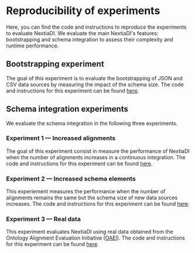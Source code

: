 # Reproducibility of experiments

Here, you can find the code and instructions to reproduce the experiments to evaluate NextiaDI. We evaluate the main NextiaDI's features: bootstrapping and schema integration to assess their complexity and runtime performance. 


## Bootstrapping experiment
The goal of this experiment is to evaluate the bootstrapping of JSON and CSV data sources by measuring the impact of the schema size. The code and instructions for this experiment can be found [here]().

## Schema integration experiments
We evaluate the schema integration in the following three experiments.

### Experiment 1 — Increased alignments
The goal of this experiment consist in measure the performance of NextiaDI when the number of alignments increases in a continuous integration. The code and instructions for this experiment can be found [here]().


### Experiment 2 — Increased schema elements
This experiement measures the performance when the number of alignments remains the same but the schema size of new data sources increases. The code and instructions for this experiment can be found [here]().

### Experiment 3 — Real data

This experiment evaluates NextiaDI using real data obtained from the Ontology Alignment Evaluation Initiative ([OAEI](http://oaei.ontologymatching.org/)). The code and instructions for this experiment can be found [here]().


